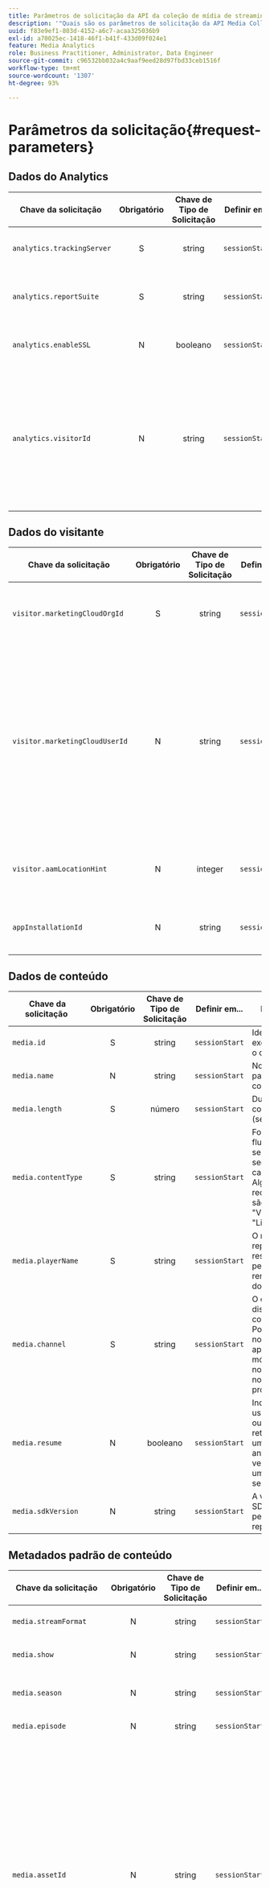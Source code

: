 ```yaml
---
title: Parâmetros de solicitação da API da coleção de mídia de streaming
description: '"Quais são os parâmetros de solicitação da API Media Collection, as chaves de solicitação e as descrições."'
uuid: f83e9ef1-803d-4152-a6c7-acaa325036b9
exl-id: a70025ec-1418-46f1-b41f-433d09f024e1
feature: Media Analytics
role: Business Practitioner, Administrator, Data Engineer
source-git-commit: c96532bb032a4c9aaf9eed28d97fbd33ceb1516f
workflow-type: tm+mt
source-wordcount: '1307'
ht-degree: 93%

---
```


# Parâmetros da solicitação{#request-parameters}

## Dados do Analytics

| Chave da solicitação  | Obrigatório | Chave de Tipo de Solicitação | Definir em... |  Descrição  |
| --- | :---: | :---: | :---: | --- |
| `analytics.trackingServer` | S | string | `sessionStart` | O URL do servidor do Adobe Analytics. |
| `analytics.reportSuite` | S | string | `sessionStart` | A ID que identifica os dados de relatórios do Analytics |
| `analytics.enableSSL` | N | booleano | `sessionStart` | Verdadeiro ou falso para habilitar o SSL |
| `analytics.visitorId` | N | string | `sessionStart` | A ID de visitante da Adobe é uma ID personalizada que você pode usar em vários aplicativos da Adobe. O `visitorId` do Heartbeat é igual ao `VID.` do Analytics |

## Dados do visitante

| Chave da solicitação  | Obrigatório | Chave de Tipo de Solicitação | Definir em... |  Descrição  |
| --- | :---: | :---: | :---: | --- |
| `visitor.marketingCloudOrgId` | S | string | `sessionStart` | A ID da organização da Experience Cloud identifica sua organização no sistema da Adobe Experience Cloud |
| `visitor.marketingCloudUserId` | N | string | `sessionStart` | Esta é a ID de usuário da Experience Cloud (ECID). Na maioria dos casos, essa é a ID que você deve usar para identificar um usuário. O `marketingCloudUserId` do Heartbeat é igual ao `MID` no Adobe Analytics. Embora não seja tecnicamente necessário, esse parâmetro é necessário para acessar a família de aplicativos da Experience Cloud. |
| `visitor.aamLocationHint` | N | integer | `sessionStart` | Fornece dados do Adobe Audience Manager Edge — Se um valor não for inserido, ele será nulo. |
| `appInstallationId` | N | string | `sessionStart` | O appInstallationId identifica exclusivamente o aplicativo e o dispositivo |

## Dados de conteúdo

| Chave da solicitação  | Obrigatório | Chave de Tipo de Solicitação | Definir em... |  Descrição  |
| --- | :---: | :---: | :---: | --- |
| `media.id` | S | string | `sessionStart` | Identificador exclusivo para o conteúdo |
| `media.name` | N | string | `sessionStart` | Nome legível para o conteúdo |
| `media.length` | S | número | `sessionStart` | Duração do conteúdo (segundos) |
| `media.contentType` | S | string | `sessionStart` | Formato do fluxo (pode ser qualquer sequência de caracteres. Alguns valores recomendados são &quot;Live&quot;, &quot;VOD&quot; ou &quot;Linear&quot;) |
| `media.playerName` | S | string | `sessionStart` | O nome do reprodutor responsável pela renderização do conteúdo |
| `media.channel` | S | string | `sessionStart` | O canal de distribuição do conteúdo. Pode ser um nome de aplicativo móvel ou um nome de site, nome de propriedade |
| `media.resume` | N | booleano | `sessionStart` | Indica se um usuário está ou não retomando uma sessão anterior (em vez de iniciar uma nova sessão) |
| `media.sdkVersion` | N | string | `sessionStart` | A versão de SDK usada pelo reprodutor |

## Metadados padrão de conteúdo

| Chave da solicitação  | Obrigatório | Chave de Tipo de Solicitação | Definir em... |  Descrição  |
| --- | :---: | :---: | :---: | --- |
| `media.streamFormat` | N | string | `sessionStart` | Formato de fluxo, por exemplo &quot;HD&quot; |
| `media.show` | N | string | `sessionStart` | O nome do programa ou da série |
| `media.season` | N | string | `sessionStart` | O número da temporada do programa ou da série |
| `media.episode` | N | string | `sessionStart` | O número do episódio |
| `media.assetId` | N | string | `sessionStart` | O identificador exclusivo para o conteúdo do material de vídeo, como o identificador de episódio da série de TV, identificador de material de filme ou identificador de evento ao vivo. Normalmente, essas IDs são derivadas de autoridades de metadados, como EIDR, TMS/Gracenote ou Rovi. Esses identificadores também podem ser de outros sistemas proprietários ou internos. |
| `media.genre` | N | string | `sessionStart` | O tipo de conteúdo conforme definido pelo produtor do conteúdo |
| `media.firstAirDate` | N | string | `sessionStart` | A data quando o conteúdo foi exibido na televisão pela primeira vez |
| `media.firstDigitalDate` | N | string | `sessionStart` | A data quando o conteúdo foi exibido em qualquer plataforma digital pela primeira vez |
| `media.rating` | N | string | `sessionStart` | A classificação conforme definido pelas Diretrizes de controle parental da TV |
| `media.originator` | N | string | `sessionStart` | O criador do conteúdo |
| `media.network` | N | string | `sessionStart` | O nome da rede/canal |
| `media.showType` | N | string | `sessionStart` | O tipo de conteúdo, expresso como um número inteiro entre 0 e 3: <ul> <li>0 - Episódio completo </li> <li>1 - Visualização </li> <li>2 - Clip </li> <li>3 - Outro </li> </ul> |
| `media.adLoad` | N | string | `sessionStart` | O tipo de anúncio carregado |
| `media.pass.mvpd` | N | string | `sessionStart` | O MVPD fornecido pela autenticação da Adobe |
| `media.pass.auth` | N | string | `sessionStart` | Indica que o usuário foi autorizado pela autenticação da Adobe (só pode ser verdadeiro se estiver definido) |
| `media.dayPart` | N | string | `sessionStart` | A hora do dia em que o conteúdo foi transmitido |
| `media.feed` | N | string | `sessionStart` | O tipo de feed, por exemplo, &quot;West-HD&quot; |

## Dados de publicidade

| Chave da solicitação  | Obrigatório | Chave de Tipo de Solicitação | Definir em... |  Descrição  |
| --- | :---: | :---: | :---: | --- |
| `media.ad.podFriendlyName` | N | string | `adBreakStart` | O nome amigável do ad break |
| `media.ad.podIndex` | S | integer | `adBreakStart` | O índice do pod de anúncios no vídeo |
| `media.ad.podSecond` | S | número | `adBreakStart` | O segundo em que o pod iniciou |
| `media.ad.podPosition` | S | integer | `adStart` | O índice do anúncio dentro do ad break que começa em 1 |
| `media.ad.name` | N | string | `adStart` | Nome amigável do anúncio |
| `media.ad.id` | S | string | `adStart` | O nome do anúncio |
| `media.ad.length` | S | número | `adStart` | A duração do anúncio de vídeo em segundos |
| `media.ad.playerName` | S | string | `adStart` | O nome do reprodutor responsável pela renderização do anúncio |

## Metadados de publicidade padrão

| Chave da solicitação  | Obrigatório | Chave de Tipo de Solicitação | Definir em... |  Descrição  |
| --- | :---: | :---: | :---: | --- |
| `media.ad.advertiser` | N | string | `adStart` | A empresa ou marca cujo produto aparece no anúncio |
| `media.ad.campaignId` | N | string | `adStart` | A ID da campanha publicitária |
| `media.ad.creativeId` | N | string | `adStart` | A ID de criação do anúncio |
| `media.ad.siteId` | N | string | `adStart` | A ID do site do anúncio |
| `media.ad.creativeURL` | N | string | `adStart` | O URL da arte do anúncio |
| `media.ad.placementId` | N | string | `adStart` | A ID de posicionamento do anúncio |

## Dados do capítulo

| Chave da solicitação  | Obrigatório | Chave de Tipo de Solicitação | Definir em... |  Descrição  |
| --- | :---: | :---: | :---: | --- |
| `media.chapter.index` | S | integer | `chapterStart` | Identifica a posição do capítulo no conteúdo |
| `media.chapter.offset` | S | número | `chapterStart` | O segundo na reprodução em que o capítulo inicia |
| `media.chapter.length` | S | número | `chapterStart` | A duração do capítulo em segundos. |
| `media.chapter.friendlyName` | N | string | `chapterStart` | O nome amigável do capítulo |

## Dados de qualidade

| Chave da solicitação  | Obrigatório | Chave de Tipo de Solicitação | Definir em... |  Descrição  |
| --- | :---: | :---: | :---: | --- |
| `media.qoe.bitrate` | N | integer | Qualquer | A taxa de bits da transmissão |
| `media.qoe.droppedFrames` | N | integer | Qualquer | O número de quadros soltos na transmissão |
| `media.qoe.framesPerSecond` | N | integer | Qualquer | O número de quadros por segundo |
| `media.qoe.timeToStart` | N | integer | Qualquer | O tempo (em milissegundos) decorrido entre o momento em que o usuário aperta o play e o conteúdo é carregado e começa a ser reproduzido. |

## Parâmetros da Lei de Privacidade do Consumidor da Califórnia (CCPA)  {#ccpa-params}

| Chave da solicitação  | Obrigatório | Chave de Tipo de Solicitação | Definir em... |  Descrição  |
| --- | :---: | :---: | :---: | --- |
| `analytics.optOutServerSideForwarding` | N | booleano | `sessionStart` | Definido como verdadeiro quando o usuário final optou por não ter os dados compartilhados entre o Adobe Analytics e outras soluções da Experience Cloud (por exemplo, Audience Manager) |
| `analytics.optOutShare` | N | booleano | `sessionStart` | Definido como verdadeiro quando o usuário final optou por não ter seus dados federados (por exemplo, para outros clientes do Adobe Analytics). |

## Detalhes adicionais {#additional-details}

### visitor.marketingCloudUserId

Passe a ID de usuário da Experience Cloud (também conhecida como `MID` ou `MCID`) na chamada de `sessionStart`, ao inclui-la no mapa `params` usando a seguinte chave: **visitor.marketingCloudUserId**. Esse é um recurso útil se você já estiver integrado a outros produtos da Experience Cloud e tiver obtido o MCID.

>[!NOTE]
>
>O Media Analytics (MA) é integrado à família de aplicativos da Experience Cloud (Adobe Analytics, Audience Manager, Target, etc.). Você precisa de uma Experience Cloud ID para acessar esses aplicativos. _A ECID é o que você deve usar para identificar os usuários na maioria dos cenários._

### appInstallationId

* **Se você *não* passar um `appInstallationId` valor -** O back-end do MA não gerará mais um MCID, mas dependerá do Adobe Analytics para fazer isso. A recomendação da Adobe é enviar um MCID, se disponível, ou um `appInstallationId` (juntamente com o `marketingCloudOrgId` ainda obrigatório), para que a API da coleção de mídia gere o MCID e o envie em todas as chamadas.

* **Se você *passar* o `appInstallationId` valor -** O MCID *pode ser* gerado pelo back-end do MA, se você passar valores para os parâmetros `appInstallationId` e o `marketingCloudOrgId` (obrigatório). Se você passar `appInstallationId`, deverá manter o seu valor no lado do cliente. Ele deve ser exclusivo para o aplicativo em um dispositivo e ser mantido enquanto o aplicativo não for reinstalado.

>[!NOTE]
>
>O `appInstallationId` identifica exclusivamente o aplicativo *e o dispositivo*. Ele precisa ser exclusivo para cada aplicativo em cada dispositivo, ou seja, dois usuários usando a mesma versão do mesmo aplicativo em diferentes dispositivos devem enviar um `appInstallationId` diferente (exclusivo), separadamente.

<!-- Initially, there were no browser-based customers. In future this will be part of a two-bullet list, one bullet for Native Apps, the other for Browser apps. The .
\<ul id="ul_iwc_fqt_pbb"\>
 \<li\>For Browser Apps, this should be a first-party cookie that is persistent for as long as the user stays in the same browser. If clients have multiple websites, they need to have different cookies for each site.</li>
</ul> -->

### visitor.marketingCloudOrgId

Além de ser necessário para a geração do MCID quando isso não for fornecido, esse parâmetro também será usado como o valor da ID do publicador (baseado na forma como ao Media Analytics realiza a [correspondência de regras de federação.](/help/federated-analytics.md))

### ID do usuário herdada do Analytics (aid) e IDs do usuário declaradas (customerIDs)

* **analytics.aid:**

   o valor dessa chave deve ser uma sequência de caracteres que representa ID do usuário herdada do Analytics
* **visitor.customerIDs:**

   o valor dessa chave deve ser um objeto com o seguinte formato:

   ```js
   "<<insert your ID name here>>": {  
     "id": " <<insert your id here>>",  
      "authState": <<insert one of 0, 1, 2>>
   }
   ```

Observe que o valor `visitor.customerIDs` pode ter qualquer número de objetos no formato apresentado.

### visitor.aamLocationHint

Este parâmetro indica qual a borda do Adobe Audience Manager (AAM) terá uma ocorrência quando o Adobe Analytics enviar os dados do cliente para o Audience Manager. Se um valor não for inserido, ele será nulo. Isso é particularmente importante quando os usuários finais tendem a usar seus dispositivos em locais geograficamente distantes (por exemplo, Leste dos EUA, Oeste de EUA, Europa, Ásia). Caso contrário, os dados do usuário serão distribuídos por várias bordas do AAM.

### media.resume

Se o aplicativo determinar que uma sessão foi encerrada e retomada posteriormente (por exemplo, o usuário saiu do vídeo, mas eventualmente voltou e o reprodutor retomou o vídeo do indicador de reprodução em que parou), você poderá enviar um parâmetro booleano **media.resume** opcional no recipiente de parâmetros da chamada `sessionStart`.

<!--
| `media.uniqueTimePlayed` | N | Close | The value in seconds of the unique segments of content played during a session. Excludes time played on seek back scenarios in which a viewer is watching the same segment of the content multiple times.  |
-->
